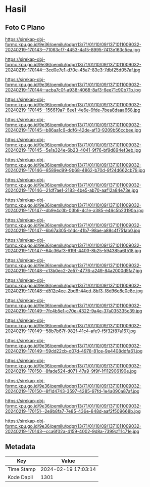 # Hasil

## Foto C Plano

https://sirekap-obj-formc.kpu.go.id/9e36/pemilu/pdpr/13/71/01/10/09/1371011009032-20240219-170143--71063cf7-4453-4a15-8995-7413e163c5ea.jpg

https://sirekap-obj-formc.kpu.go.id/9e36/pemilu/pdpr/13/71/01/10/09/1371011009032-20240219-170144--3cd0e7e1-d70e-45a7-83e3-7dbf25d057af.jpg

https://sirekap-obj-formc.kpu.go.id/9e36/pemilu/pdpr/13/71/01/10/09/1371011009032-20240219-170144--acba7c0f-a938-4068-8af3-6ee71c90b71b.jpg

https://sirekap-obj-formc.kpu.go.id/9e36/pemilu/pdpr/13/71/01/10/09/1371011009032-20240219-170145--156619a7-6ee1-4e6e-9fde-7bea8daaa668.jpg

https://sirekap-obj-formc.kpu.go.id/9e36/pemilu/pdpr/13/71/01/10/09/1371011009032-20240219-170145--b86aa1c6-ddf6-42de-af13-9209b56ccbee.jpg

https://sirekap-obj-formc.kpu.go.id/9e36/pemilu/pdpr/13/71/01/10/09/1371011009032-20240219-170145--5e1a324e-6b23-4041-9f76-bf9d894ef3eb.jpg

https://sirekap-obj-formc.kpu.go.id/9e36/pemilu/pdpr/13/71/01/10/09/1371011009032-20240219-170146--8589ed99-9b68-4862-b70d-9f24d662cb79.jpg

https://sirekap-obj-formc.kpu.go.id/9e36/pemilu/pdpr/13/71/01/10/09/1371011009032-20240219-170146--21df7ae1-2183-4be5-ab70-aaf12a84e73e.jpg

https://sirekap-obj-formc.kpu.go.id/9e36/pemilu/pdpr/13/71/01/10/09/1371011009032-20240219-170147--db9e4c0b-03b9-4c1e-a385-e46c5b23190a.jpg

https://sirekap-obj-formc.kpu.go.id/9e36/pemilu/pdpr/13/71/01/10/09/1371011009032-20240219-170147--6b67a305-b1dc-41b7-98ae-a88c4f751ab0.jpg

https://sirekap-obj-formc.kpu.go.id/9e36/pemilu/pdpr/13/71/01/10/09/1371011009032-20240219-170147--64c36af3-619f-4403-8b25-594385a6f518.jpg

https://sirekap-obj-formc.kpu.go.id/9e36/pemilu/pdpr/13/71/01/10/09/1371011009032-20240219-170148--c13b0ec2-2e57-4776-a249-84a2000d5fa7.jpg

https://sirekap-obj-formc.kpu.go.id/9e36/pemilu/pdpr/13/71/01/10/09/1371011009032-20240219-170148--d512e4ec-2bd6-44ed-8bf3-f8d96e8c0c8c.jpg

https://sirekap-obj-formc.kpu.go.id/9e36/pemilu/pdpr/13/71/01/10/09/1371011009032-20240219-170149--7fc4b5e1-c70e-4322-9a4e-37a035335c39.jpg

https://sirekap-obj-formc.kpu.go.id/9e36/pemilu/pdpr/13/71/01/10/09/1371011009032-20240219-170149--58b7b67f-982f-41c4-afe9-f5f32f87a167.jpg

https://sirekap-obj-formc.kpu.go.id/9e36/pemilu/pdpr/13/71/01/10/09/1371011009032-20240219-170149--59dd22cb-d07d-4978-81ce-9e4408ddfa61.jpg

https://sirekap-obj-formc.kpu.go.id/9e36/pemilu/pdpr/13/71/01/10/09/1371011009032-20240219-170150--8fade524-d071-47a9-9f9f-1f112906190e.jpg

https://sirekap-obj-formc.kpu.go.id/9e36/pemilu/pdpr/13/71/01/10/09/1371011009032-20240219-170150--8f1d4743-3597-4285-97fd-1e4a090a87af.jpg

https://sirekap-obj-formc.kpu.go.id/9e36/pemilu/pdpr/13/71/01/10/09/1371011009032-20240219-170151--2e9b8fa7-7e85-436e-848d-aaf2f509668b.jpg

https://sirekap-obj-formc.kpu.go.id/9e36/pemilu/pdpr/13/71/01/10/09/1371011009032-20240219-170143--cca6f02a-4159-4002-9d8a-7399cf11c71e.jpg


## Metadata

| Key        | Value               |
| ---------- | ------------------- |
| Time Stamp | 2024-02-19 17:03:14 |
| Kode Dapil | 1301                |



